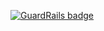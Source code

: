 
[![GuardRails badge](https://badges.production.guardrails.io/shtakai/cfl_www.svg)](https://www.guardrails.io)
